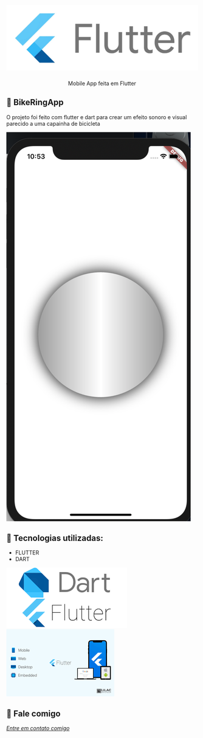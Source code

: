 <h1 align="center">
    <img width="600" src="assets/flutter.jpeg" />
</h1>


<p align="center">
Mobile App feita em Flutter
</p>

📌 BikeRingApp
------------------
O projeto foi feito com flutter e dart para crear um efeito sonoro e visual parecido a uma capainha de bicicleta


<img src="assets/bikering.png" alt="page-home">


🔧 Tecnologias utilizadas:
------------------

- FLUTTER
- DART 


<img src="assets/dartflutter.png" alt="page-home">
<img src="assets/images.png" alt="page-home">


💬 Fale comigo
------------------
[*Entre em contato comigo*](https://www.linkedin.com/in/ivo-baptista-3712144/)



